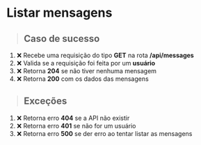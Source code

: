 # Listar mensagens

> ## Caso de sucesso

1. ❌ Recebe uma requisição do tipo **GET** na rota **/api/messages**
2. ❌ Valida se a requisição foi feita por um **usuário**
3. ❌ Retorna **204** se não tiver nenhuma mensagem
4. ❌ Retorna **200** com os dados das mensagens

> ## Exceções

1. ❌ Retorna erro **404** se a API não existir
2. ❌ Retorna erro **401** se não for um usuário
3. ❌ Retorna erro **500** se der erro ao tentar listar as mensagens